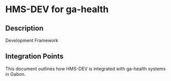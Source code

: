 # HMS-DEV for ga-health

## Description

Development Framework

## Integration Points

This document outlines how HMS-DEV is integrated with ga-health systems in Gabon.
